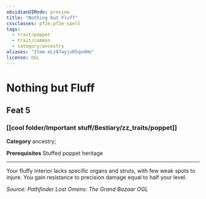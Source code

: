```yaml
---
obsidianUIMode: preview
title: "Nothing but Fluff"
cssclasses: pf2e,pf2e-spell
tags:
  - trait/poppet
  - trait/common
  - category/ancestry
aliases: "Item.eLz87wyjuR5qudHe"
license: OGL
---
```

# Nothing but Fluff
## Feat 5
### [[cool folder/Important stuff/Bestiary/zz_traits/poppet]]

**Category** ancestry; 



**Prerequisites** Stuffed poppet heritage
* * *
Your fluffy interior lacks specific organs and struts, with few weak spots to injure. You gain resistance to precision damage equal to half your level.

*Source: Pathfinder Lost Omens: The Grand Bazaar*
*OGL*